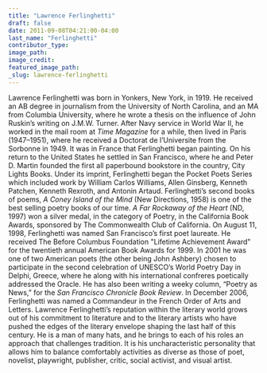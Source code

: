 ```yaml
---
title: "Lawrence Ferlinghetti"
draft: false
date: 2011-09-08T04:21:00-04:00
last_name: "Ferlinghetti"
contributor_type:
image_path:
image_credit:
featured_image_path:
_slug: lawrence-ferlinghetti
---
```


Lawrence Ferlinghetti was born in Yonkers, New York, in 1919. He received an AB degree in journalism from the University of North Carolina, and an MA from Columbia University, where he wrote a thesis on the influence of John Ruskin’s writing on J.M.W. Turner. After Navy service in World War II, he worked in the mail room at _Time Magazine_ for a while, then lived in Paris (1947–1951), where he received a Doctorat de l’Universite from the Sorbonne in 1949. It was in France that Ferlinghetti began painting. On his return to the United States he settled in San Francisco, where he and Peter D. Martin founded the first all paperbound bookstore in the country, City Lights Books. Under its imprint, Ferlinghetti began the Pocket Poets Series which included work by William Carlos Williams, Allen Ginsberg, Kenneth Patchen, Kenneth Rexroth, and Antonin Artaud. Ferlinghetti’s second books of poems, _A Coney Island of the Mind_ (New Directions, 1958) is one of the best selling poetry books of our time. _A Far Rockaway of the Heart_ (ND, 1997) won a silver medal, in the category of Poetry, in the California Book Awards, sponsored by The Commonwealth Club of California. On August 11, 1998, Ferlinghetti was named San Francisco’s first poet laureate. He received The Before Columbus Foundation "Lifetime Achievement Award" for the twentieth annual American Book Awards for 1999. In 2001 he was one of two American poets (the other being John Ashbery) chosen to participate in the second celebration of UNESCO’s World Poetry Day in Delphi, Greece, where he along with his international confreres poetically addressed the Oracle. He has also been writing a weeky column, “Poetry as News,” for the _San Francisco Chronicle Book Review_. In December 2006, Ferlinghetti was named a Commandeur in the French Order of Arts and Letters. Lawrence Ferlinghetti’s reputation within the literary world grows out of his commitment to literature and to the literary artists who have pushed the edges of the literary envelope shaping the last half of this century. He is a man of many hats, and he brings to each of his roles an approach that challenges tradition. It is his uncharacteristic personality that allows him to balance comfortably activities as diverse as those of poet, novelist, playwright, publisher, critic, social activist, and visual artist.

